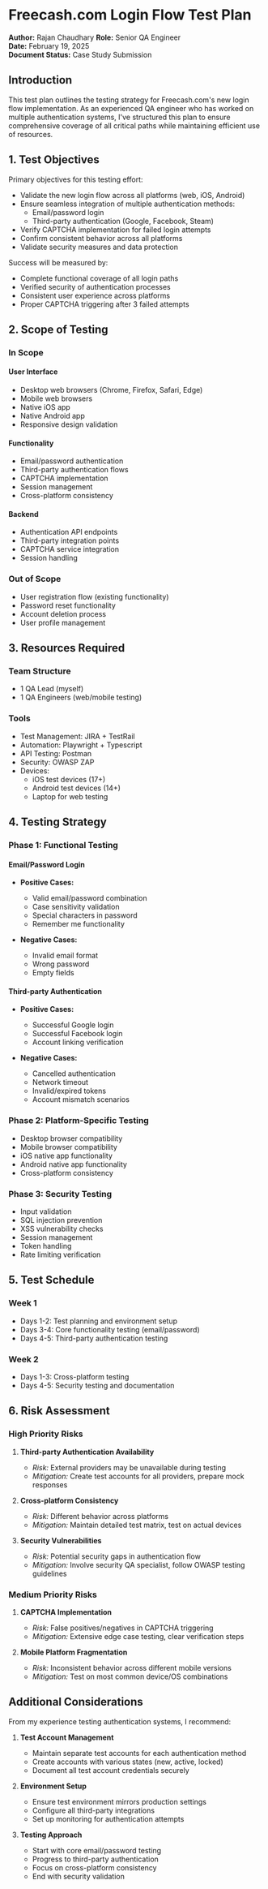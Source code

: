 # Freecash.com Login Flow Test Plan

**Author:** Rajan Chaudhary
**Role:** Senior QA Engineer  
**Date:** February 19, 2025  
**Document Status:** Case Study Submission

## Introduction

This test plan outlines the testing strategy for Freecash.com's new login flow implementation. As an experienced QA engineer who has worked on multiple authentication systems, I've structured this plan to ensure comprehensive coverage of all critical paths while maintaining efficient use of resources.

## 1. Test Objectives

Primary objectives for this testing effort:

- Validate the new login flow across all platforms (web, iOS, Android)
- Ensure seamless integration of multiple authentication methods:
  - Email/password login
  - Third-party authentication (Google, Facebook, Steam)
- Verify CAPTCHA implementation for failed login attempts
- Confirm consistent behavior across all platforms
- Validate security measures and data protection

Success will be measured by:

- Complete functional coverage of all login paths
- Verified security of authentication processes
- Consistent user experience across platforms
- Proper CAPTCHA triggering after 3 failed attempts

## 2. Scope of Testing

### In Scope

#### User Interface

- Desktop web browsers (Chrome, Firefox, Safari, Edge)
- Mobile web browsers
- Native iOS app
- Native Android app
- Responsive design validation

#### Functionality

- Email/password authentication
- Third-party authentication flows
- CAPTCHA implementation
- Session management
- Cross-platform consistency

#### Backend

- Authentication API endpoints
- Third-party integration points
- CAPTCHA service integration
- Session handling

### Out of Scope

- User registration flow (existing functionality)
- Password reset functionality
- Account deletion process
- User profile management

## 3. Resources Required

### Team Structure

- 1 QA Lead (myself)
- 1 QA Engineers (web/mobile testing)

### Tools

- Test Management: JIRA + TestRail
- Automation: Playwright + Typescript
- API Testing: Postman
- Security: OWASP ZAP
- Devices:
  - iOS test devices (17+)
  - Android test devices (14+)
  - Laptop for web testing

## 4. Testing Strategy

### Phase 1: Functional Testing

#### Email/Password Login

- **Positive Cases:**

  - Valid email/password combination
  - Case sensitivity validation
  - Special characters in password
  - Remember me functionality

- **Negative Cases:**
  - Invalid email format
  - Wrong password
  - Empty fields

#### Third-party Authentication

- **Positive Cases:**

  - Successful Google login
  - Successful Facebook login
  - Account linking verification

- **Negative Cases:**
  - Cancelled authentication
  - Network timeout
  - Invalid/expired tokens
  - Account mismatch scenarios

### Phase 2: Platform-Specific Testing

- Desktop browser compatibility
- Mobile browser compatibility
- iOS native app functionality
- Android native app functionality
- Cross-platform consistency

### Phase 3: Security Testing

- Input validation
- SQL injection prevention
- XSS vulnerability checks
- Session management
- Token handling
- Rate limiting verification

## 5. Test Schedule

### Week 1

- Days 1-2: Test planning and environment setup
- Days 3-4: Core functionality testing (email/password)
- Days 4-5: Third-party authentication testing

### Week 2

- Days 1-3: Cross-platform testing
- Days 4-5: Security testing and documentation

## 6. Risk Assessment

### High Priority Risks

1. **Third-party Authentication Availability**

   - _Risk:_ External providers may be unavailable during testing
   - _Mitigation:_ Create test accounts for all providers, prepare mock responses

2. **Cross-platform Consistency**

   - _Risk:_ Different behavior across platforms
   - _Mitigation:_ Maintain detailed test matrix, test on actual devices

3. **Security Vulnerabilities**
   - _Risk:_ Potential security gaps in authentication flow
   - _Mitigation:_ Involve security QA specialist, follow OWASP testing guidelines

### Medium Priority Risks

1. **CAPTCHA Implementation**

   - _Risk:_ False positives/negatives in CAPTCHA triggering
   - _Mitigation:_ Extensive edge case testing, clear verification steps

2. **Mobile Platform Fragmentation**
   - _Risk:_ Inconsistent behavior across different mobile versions
   - _Mitigation:_ Test on most common device/OS combinations

## Additional Considerations

From my experience testing authentication systems, I recommend:

1. **Test Account Management**

   - Maintain separate test accounts for each authentication method
   - Create accounts with various states (new, active, locked)
   - Document all test account credentials securely

2. **Environment Setup**

   - Ensure test environment mirrors production settings
   - Configure all third-party integrations
   - Set up monitoring for authentication attempts

3. **Testing Approach**
   - Start with core email/password testing
   - Progress to third-party authentication
   - Focus on cross-platform consistency
   - End with security validation

